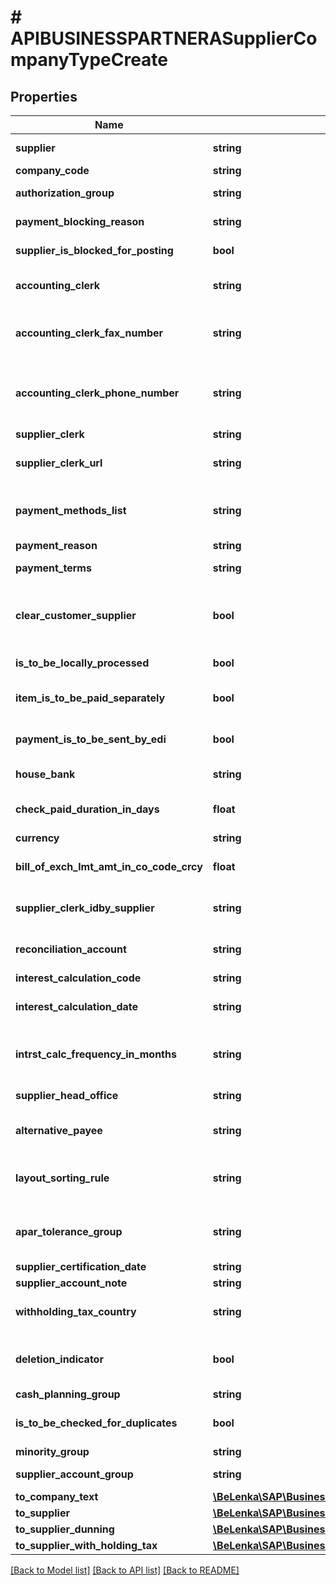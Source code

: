# # APIBUSINESSPARTNERASupplierCompanyTypeCreate

## Properties

Name | Type | Description | Notes
------------ | ------------- | ------------- | -------------
**supplier** | **string** | Account Number of Supplier |
**company_code** | **string** |  |
**authorization_group** | **string** | Authorization Group | [optional]
**payment_blocking_reason** | **string** | Block Key for Payment | [optional]
**supplier_is_blocked_for_posting** | **bool** | Posting block for company code | [optional]
**accounting_clerk** | **string** | Accounting Clerk Abbreviation | [optional]
**accounting_clerk_fax_number** | **string** | Accounting clerk&#39;s fax number at the customer/vendor | [optional]
**accounting_clerk_phone_number** | **string** | Accounting clerk&#39;s telephone number at business partner | [optional]
**supplier_clerk** | **string** |  | [optional]
**supplier_clerk_url** | **string** | Internet address of partner company clerk | [optional]
**payment_methods_list** | **string** | List of Respected Payment Methods | [optional]
**payment_reason** | **string** |  | [optional]
**payment_terms** | **string** | Key for Terms of Payment | [optional]
**clear_customer_supplier** | **bool** | Indicator: Clearing between customer and vendor? | [optional]
**is_to_be_locally_processed** | **bool** | Indicator: Local Processing? | [optional]
**item_is_to_be_paid_separately** | **bool** | Indicator: Pay All Items Separately? | [optional]
**payment_is_to_be_sent_by_edi** | **bool** | Indicator: Send Payment Advices by EDI | [optional]
**house_bank** | **string** | Short Key for a House Bank | [optional]
**check_paid_duration_in_days** | **float** | Probable Time Until Check Is Paid | [optional]
**currency** | **string** | Currency Key | [optional]
**bill_of_exch_lmt_amt_in_co_code_crcy** | **float** | Bill of Exchange Limit (in Local Currency) | [optional]
**supplier_clerk_idby_supplier** | **string** | Our account number with the vendor | [optional]
**reconciliation_account** | **string** | Reconciliation Account in General Ledger | [optional]
**interest_calculation_code** | **string** |  | [optional]
**interest_calculation_date** | **string** | Key Date of Last Interest Calculation | [optional]
**intrst_calc_frequency_in_months** | **string** | Interest Calculation Frequency in Months | [optional]
**supplier_head_office** | **string** | Head Office Account Number | [optional]
**alternative_payee** | **string** | Account number of the alternative payee | [optional]
**layout_sorting_rule** | **string** | Key for Sorting According to Assignment Numbers | [optional]
**apar_tolerance_group** | **string** | Tolerance Group for Business Partner/G/L Account | [optional]
**supplier_certification_date** | **string** |  | [optional]
**supplier_account_note** | **string** | Memo | [optional]
**withholding_tax_country** | **string** | Withholding Tax Country/Region Key | [optional]
**deletion_indicator** | **bool** | Deletion Flag for Master Record (Company Code Level) | [optional]
**cash_planning_group** | **string** |  | [optional]
**is_to_be_checked_for_duplicates** | **bool** | Check Flag for Double Invoices or Credit Memos | [optional]
**minority_group** | **string** |  | [optional]
**supplier_account_group** | **string** | Supplier Account Group | [optional]
**to_company_text** | [**\BeLenka\SAP\BusinessPartner\Model\APIBUSINESSPARTNERASupplierCompanyTypeCreateToCompanyText**](APIBUSINESSPARTNERASupplierCompanyTypeCreateToCompanyText.md) |  | [optional]
**to_supplier** | [**\BeLenka\SAP\BusinessPartner\Model\APIBUSINESSPARTNERASupplierTypeCreate**](APIBUSINESSPARTNERASupplierTypeCreate.md) |  | [optional]
**to_supplier_dunning** | [**\BeLenka\SAP\BusinessPartner\Model\APIBUSINESSPARTNERASupplierCompanyTypeCreateToSupplierDunning**](APIBUSINESSPARTNERASupplierCompanyTypeCreateToSupplierDunning.md) |  | [optional]
**to_supplier_with_holding_tax** | [**\BeLenka\SAP\BusinessPartner\Model\APIBUSINESSPARTNERASupplierCompanyTypeCreateToSupplierWithHoldingTax**](APIBUSINESSPARTNERASupplierCompanyTypeCreateToSupplierWithHoldingTax.md) |  | [optional]

[[Back to Model list]](../../README.md#models) [[Back to API list]](../../README.md#endpoints) [[Back to README]](../../README.md)
